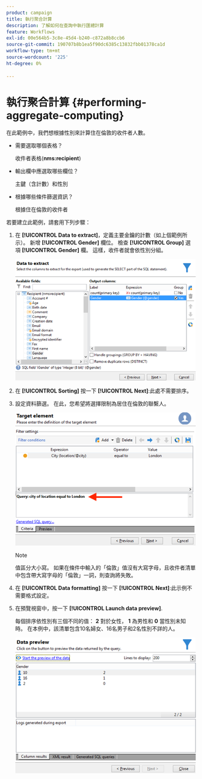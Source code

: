 ```yaml
---
product: campaign
title: 執行聚合計算
description: 了解如何在查詢中執行匯總計算
feature: Workflows
exl-id: 00e564b5-3c8e-45d4-b240-c872a8b8ccb6
source-git-commit: 190707b8b1ea5f90dc6385c13832fbb01378ca1d
workflow-type: tm+mt
source-wordcount: '225'
ht-degree: 0%

---
```


# 執行聚合計算 {#performing-aggregate-computing}

在此範例中，我們想根據性別來計算住在倫敦的收件者人數。

* 需要選取哪個表格？

   收件者表格(**nms:recipient**)

* 輸出欄中應選取哪些欄位？

   主鍵（含計數）和性別

* 根據哪些條件篩選資訊？

   根據住在倫敦的收件者

若要建立此範例，請套用下列步驟：

1. 在 **[!UICONTROL Data to extract]**，定義主要金鑰的計數（如上個範例所示）。 新增 **[!UICONTROL Gender]** 欄位。 檢查 **[!UICONTROL Group]** 選項 **[!UICONTROL Gender]** 欄。 這樣，收件者就會依性別分組。

   ![](assets/query_editor_nveau_27.png)

1. 在 **[!UICONTROL Sorting]** 按一下 **[!UICONTROL Next]**:此處不需要排序。
1. 設定資料篩選。 在此，您希望將選擇限制為居住在倫敦的聯繫人。

   ![](assets/query_editor_22.png)

   >[!NOTE]
   >
   >值區分大小寫。 如果在條件中輸入的「倫敦」值沒有大寫字母，且收件者清單中包含帶大寫字母的「倫敦」一詞，則查詢將失敗。

1. 在 **[!UICONTROL Data formatting]** 按一下 **[!UICONTROL Next]**:此示例不需要格式設定。
1. 在預覽視窗中，按一下 **[!UICONTROL Launch data preview]**.

   每個排序依性別有三個不同的值： **2** 對於女性， **1** 為男性和 **0** 當性別未知時。 在本例中，該清單包含10名婦女、16名男子和2名性別不詳的人。

   ![](assets/query_editor_agregat_04.png)
